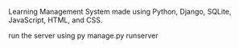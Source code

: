 Learning Management System made using Python, Django, SQLite, JavaScript, HTML, and CSS.

run the server using py manage.py runserver